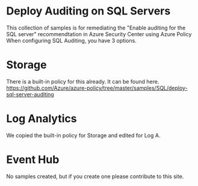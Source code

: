 # Deploy Auditing on SQL Servers

This collection of samples is for remediating the "Enable auditing for the SQL server" recommendtation
in Azure Security Center using Azure Policy  When configuring SQL Auditing, you have 3 options.

# Storage

There is a built-in policy for this already.  It can be found here.  
https://github.com/Azure/azure-policy/tree/master/samples/SQL/deploy-sql-server-auditing

# Log Analytics

We copied the built-in policy for Storage and edited for Log A.

# Event Hub

No samples created, but if you create one please contribute to this site.
